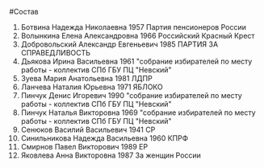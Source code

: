 #Состав
1. Ботвина Надежда Николаевна 1957 Партия пенсионеров России
2. Волынкина Елена Александровна 1966 Российский Красный Крест
3. Добровольский Александр Евгеньевич 1985 ПАРТИЯ ЗА СПРАВЕДЛИВОСТЬ
4. Дьякова Ирина Васильевна 1961 \"собрание избирателей по месту работы - коллектив СПб ГБУ ПЦ \"Невский\"
5. Зуева Мария Анатольевна 1981 ЛДПР
6. Ланчева Наталия Юрьевна 1971 ЯБЛОКО
7. Пинчук Денис Игоревич 1990 \"собрание избирателей по месту работы - коллектив СПб ГБУ ПЦ \"Невский\"
8. Пинчук Наталья Викторовна 1969 \"собрание избирателей по месту работы - коллектив СПб ГБУ ПЦ \"Невский\"
9. Сенюков Василий Васильевич 1941 СР
10. Синильникова Надежда Васильевна 1960 КПРФ
11. Смирнов Павел Викторович 1989 ЕР
12. Яковлева Анна Викторовна 1987 За женщин России
